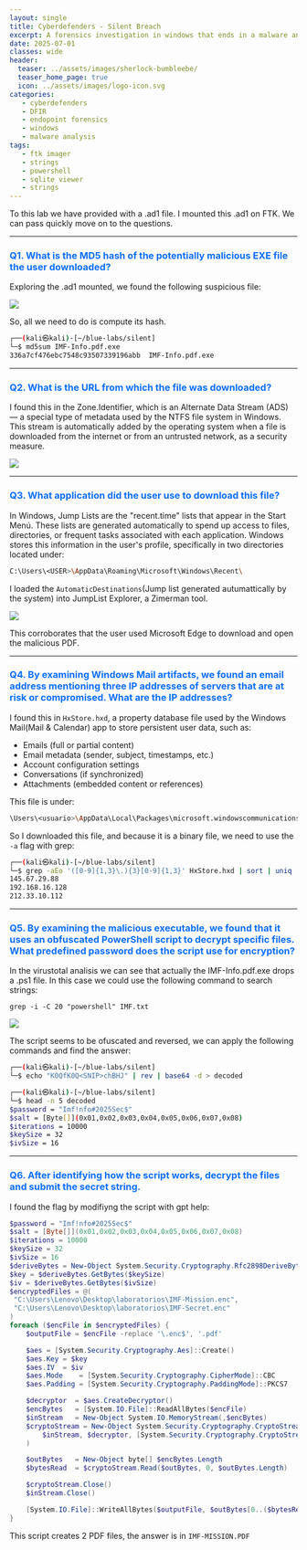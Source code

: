 ```yaml
---
layout: single
title: Cyberdefenders - Silent Breach
excerpt: A forensics investigation in windows that ends in a malware analysis.
date: 2025-07-01
classes: wide
header:
  teaser: ../assets/images/sherlock-bumbleebe/
  teaser_home_page: true
  icon: ../assets/images/logo-icon.svg
categories:
   - cyberdefenders
   - DFIR
   - endopoint forensics
   - windows
   - malware analysis
tags:
   - ftk imager
   - strings
   - powershell
   - sqlite viewer
   - strings
---
```



To this lab we have provided with a .ad1 file. I mounted this .ad1 on FTK. We can pass quickly move on to the questions. 

------

<h3 style="color: #0d6efd;"> Q1. What is the MD5 hash of the potentially malicious EXE file the user downloaded? </h3>

Exploring the .ad1 mounted, we found the following suspicious file: 

![](../assets/images/cyber-silent/1.png)

So, all we need to do is compute its hash.

```bash 
┌──(kali㉿kali)-[~/blue-labs/silent]
└─$ md5sum IMF-Info.pdf.exe
336a7cf476ebc7548c93507339196abb  IMF-Info.pdf.exe
```

-----

<h3 style="color: #0d6efd;"> Q2. What is the URL from which the file was downloaded? </h3>

I found this in the Zone.Identifier, which is an Alternate Data Stream (ADS) — a special type of metadata used by the NTFS file system in Windows. This stream is automatically added by the operating system when a file is downloaded from the internet or from an untrusted network, as a security measure.

![](../assets/images/cyber-silent/2.png)

-----

<h3 style="color: #0d6efd;"> Q3. What application did the user use to download this file? </h3>

In Windows, Jump Lists are the "recent.time" lists that appear in the Start Menú. These lists are generated automatically to spend up access to files, directories, or frequent tasks associated with each application. 
Windows stores this information in the user's profile, specifically in two directories located under: 

```bash 
C:\Users\<USER>\AppData\Roaming\Microsoft\Windows\Recent\
```

I loaded the `AutomaticDestinations`(Jump list generated autumattically by the system) into JumpList Explorer, a Zimerman tool. 

![](../assets/images/cyber-silent/3.png)


This corroborates that the user used Microsoft Edge to download and open the malicious PDF. 

-----

<h3 style="color: #0d6efd;"> Q4. By examining Windows Mail artifacts, we found an email address mentioning three IP addresses of servers that are at risk or compromised. What are the IP addresses? </h3>

I found this in `HxStore.hxd`, a property database file used by the Windows Mail(Mail & Calendar) app to store persistent user data, such as: 

- Emails (full or partial content)
- Email metadata (sender, subject, timestamps, etc.)
- Account configuration settings
- Conversations (if synchronized)
- Attachments (embedded content or references)

This file is under: 
```bash 
\Users\<usuario>\AppData\Local\Packages\microsoft.windowscommunicationsapps_8wekyb3d8bbwe\LocalState\HxStore.hxd
```

So I downloaded this file, and because it is a binary file, we need to use the `-a` flag with grep: 

```bash 
┌──(kali㉿kali)-[~/blue-labs/silent]
└─$ grep -aEo '([0-9]{1,3}\.){3}[0-9]{1,3}' HxStore.hxd | sort | uniq
145.67.29.88
192.168.16.128
212.33.10.112
```

------

<h3 style="color: #0d6efd;"> Q5. By examining the malicious executable, we found that it uses an obfuscated PowerShell script to decrypt specific files. What predefined password does the script use for encryption? </h3>

In the virustotal analisis we can see that actually the IMF-Info.pdf.exe drops a .ps1 file. In this case we could use the following command to search strings: 

`grep -i -C 20 "powershell" IMF.txt`

![](../assets/images/cyber-silent/5.png)

The script seems to be ofuscated and reversed, we can apply the following commands and find the answer: 

```bash 
┌──(kali㉿kali)-[~/blue-labs/silent]
└─$ echo "K0QfK0Q<SNIP>chBHJ" | rev | base64 -d > decoded
```

```bash 
┌──(kali㉿kali)-[~/blue-labs/silent]
└─$ head -n 5 decoded
$password = "Imf!nfo#2025Sec$"
$salt = [Byte[]](0x01,0x02,0x03,0x04,0x05,0x06,0x07,0x08)
$iterations = 10000
$keySize = 32
$ivSize = 16
```

-----

<h3 style="color: #0d6efd;"> Q6. After identifying how the script works, decrypt the files and submit the secret string. </h3>

I found the flag by modifiyng the script with gpt help: 

```powershell
$password = "Imf!nfo#2025Sec$"
$salt = [Byte[]](0x01,0x02,0x03,0x04,0x05,0x06,0x07,0x08)
$iterations = 10000
$keySize = 32 
$ivSize = 16
$deriveBytes = New-Object System.Security.Cryptography.Rfc2898DeriveBytes($password, $salt, $iterations)
$key = $deriveBytes.GetBytes($keySize)
$iv = $deriveBytes.GetBytes($ivSize)
$encryptedFiles = @(
 "C:\Users\Lenovo\Desktop\laboratorios\IMF-Mission.enc",
 "C:\Users\Lenovo\Desktop\laboratorios\IMF-Secret.enc"
)
foreach ($encFile in $encryptedFiles) {
    $outputFile = $encFile -replace '\.enc$', '.pdf'

    $aes = [System.Security.Cryptography.Aes]::Create()
    $aes.Key = $key
    $aes.IV  = $iv
    $aes.Mode    = [System.Security.Cryptography.CipherMode]::CBC
    $aes.Padding = [System.Security.Cryptography.PaddingMode]::PKCS7

    $decryptor  = $aes.CreateDecryptor()
    $encBytes   = [System.IO.File]::ReadAllBytes($encFile)
    $inStream   = New-Object System.IO.MemoryStream(,$encBytes)
    $cryptoStream = New-Object System.Security.Cryptography.CryptoStream(
        $inStream, $decryptor, [System.Security.Cryptography.CryptoStreamMode]::Read
    )

    $outBytes   = New-Object byte[] $encBytes.Length
    $bytesRead  = $cryptoStream.Read($outBytes, 0, $outBytes.Length)

    $cryptoStream.Close()
    $inStream.Close()

    [System.IO.File]::WriteAllBytes($outputFile, $outBytes[0..($bytesRead - 1)])
}

```

This script creates 2 PDF files, the answer is in `IMF-MISSION.PDF`

